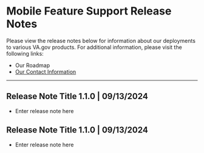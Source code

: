 # Mobile Feature Support Release Notes

Please view the release notes below for information about our deployments to various VA.gov products. For additional information, please visit the following links:

- Our Roadmap
- [Our Contact Information](https://github.com/department-of-veterans-affairs/va.gov-team/tree/master/teams/feature-support-military-history#key-stakeholders)

------


## Release Note Title 1.1.0 | 09/13/2024
- Enter release note here

## Release Note Title 1.1.0 | 09/13/2024
- Enter release note here
